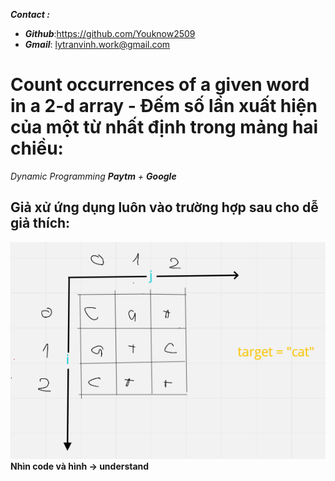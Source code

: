___**Contact :**___
- ___Github___:<https://github.com/Youknow2509>
- ___Gmail___: <lytranvinh.work@gmail.com>

# Count occurrences of a given word in a 2-d array - Đếm số lần xuất hiện của một từ nhất định trong mảng hai chiều:

*Dynamic Programming **Paytm** + **Google***

## Giả xử ứng dụng luôn vào trường hợp sau cho dễ giả thích:
![ex](ex_cat.png)
  **Nhìn code và hình -> understand**
